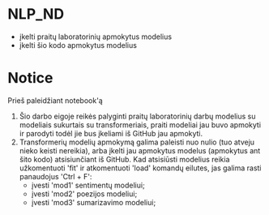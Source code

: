 # NLP_ND
- įkelti praitų laboratorinių apmokytus modelius
- įkelti šio kodo apmokytus modelius

# Notice
Prieš paleidžiant notebook'ą
1. Šio darbo eigoje reikės palyginti praitų laboratorinių darbų modelius su modeliais sukurtais su transformeriais, praiti modeliai jau buvo apmokyti ir parodyti todėl jie bus įkeliami iš GitHub jau apmokyti.
2. Transformerių modelių apmokymą galima paleisti nuo nulio (tuo atveju nieko keisti nereikia), arba įkelti jau apmokytus modelus (apmokytus ant šito kodo) atsisiunčiant iš GitHub. Kad atsisiūsti modelius reikia užkomentuoti 'fit' ir atkomentuoti 'load' komandų eilutes, jas galima rasti panaudojus 'Ctrl + F':
   - įvesti 'mod1' sentimentų modeliui;
   - įvesti 'mod2' poezijos modeliui;
   - įvesti 'mod3' sumarizavimo modeliui;
